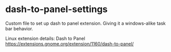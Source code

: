 # dash-to-panel-settings
Custom file to set up dash to panel extension. Giving it a windows-alike task bar behavior.

Linux extension details:
Dash to Panel
https://extensions.gnome.org/extension/1160/dash-to-panel/

